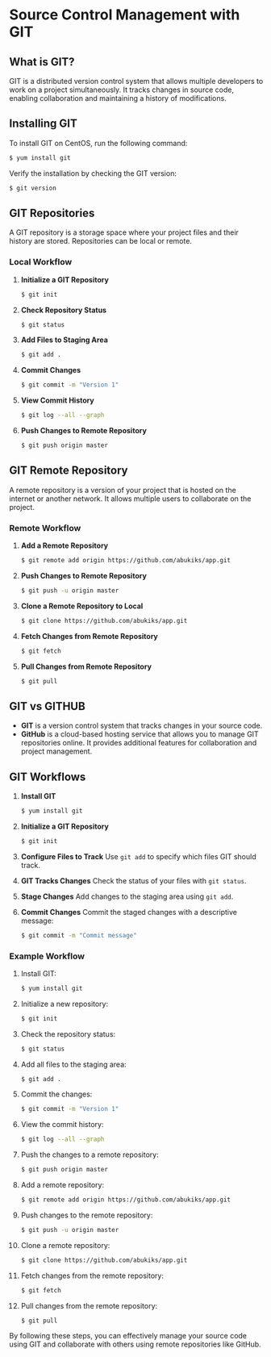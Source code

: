 # Source Control Management with GIT

## What is GIT?

GIT is a distributed version control system that allows multiple developers to work on a project simultaneously. It tracks changes in source code, enabling collaboration and maintaining a history of modifications.

## Installing GIT

To install GIT on CentOS, run the following command:

```sh
$ yum install git
```

Verify the installation by checking the GIT version:

```sh
$ git version
```

## GIT Repositories

A GIT repository is a storage space where your project files and their history are stored. Repositories can be local or remote.

### Local Workflow

1. **Initialize a GIT Repository**
   ```sh
   $ git init
   ```

2. **Check Repository Status**
   ```sh
   $ git status
   ```

3. **Add Files to Staging Area**
   ```sh
   $ git add .
   ```

4. **Commit Changes**
   ```sh
   $ git commit -m "Version 1"
   ```

5. **View Commit History**
   ```sh
   $ git log --all --graph
   ```

6. **Push Changes to Remote Repository**
   ```sh
   $ git push origin master
   ```

## GIT Remote Repository

A remote repository is a version of your project that is hosted on the internet or another network. It allows multiple users to collaborate on the project.

### Remote Workflow

1. **Add a Remote Repository**
   ```sh
   $ git remote add origin https://github.com/abukiks/app.git
   ```

2. **Push Changes to Remote Repository**
   ```sh
   $ git push -u origin master
   ```

3. **Clone a Remote Repository to Local**
   ```sh
   $ git clone https://github.com/abukiks/app.git
   ```

4. **Fetch Changes from Remote Repository**
   ```sh
   $ git fetch
   ```

5. **Pull Changes from Remote Repository**
   ```sh
   $ git pull
   ```

## GIT vs GITHUB

- **GIT** is a version control system that tracks changes in your source code.
- **GitHub** is a cloud-based hosting service that allows you to manage GIT repositories online. It provides additional features for collaboration and project management.

## GIT Workflows

1. **Install GIT**
   ```sh
   $ yum install git
   ```

2. **Initialize a GIT Repository**
   ```sh
   $ git init
   ```

3. **Configure Files to Track**
   Use `git add` to specify which files GIT should track.

4. **GIT Tracks Changes**
   Check the status of your files with `git status`.

5. **Stage Changes**
   Add changes to the staging area using `git add`.

6. **Commit Changes**
   Commit the staged changes with a descriptive message:
   ```sh
   $ git commit -m "Commit message"
   ```

### Example Workflow

1. Install GIT:
   ```sh
   $ yum install git
   ```

2. Initialize a new repository:
   ```sh
   $ git init
   ```

3. Check the repository status:
   ```sh
   $ git status
   ```

4. Add all files to the staging area:
   ```sh
   $ git add .
   ```

5. Commit the changes:
   ```sh
   $ git commit -m "Version 1"
   ```

6. View the commit history:
   ```sh
   $ git log --all --graph
   ```

7. Push the changes to a remote repository:
   ```sh
   $ git push origin master
   ```

8. Add a remote repository:
   ```sh
   $ git remote add origin https://github.com/abukiks/app.git
   ```

9. Push changes to the remote repository:
   ```sh
   $ git push -u origin master
   ```

10. Clone a remote repository:
    ```sh
    $ git clone https://github.com/abukiks/app.git
    ```

11. Fetch changes from the remote repository:
    ```sh
    $ git fetch
    ```

12. Pull changes from the remote repository:
    ```sh
    $ git pull
    ```

By following these steps, you can effectively manage your source code using GIT and collaborate with others using remote repositories like GitHub.